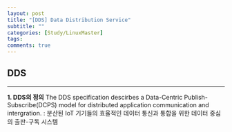 ```yaml
---
layout: post
title: "[DDS] Data Distribution Service"
subtitle: ""
categories: [Study/LinuxMaster] 
tags:
comments: true
---
```


## DDS

---

**1. DDS의 정의**
The DDS specification descirbes a Data-Centric Publish-Subscribe(DCPS) model for distributed application communication and intergration.
 : 분산된 IoT 기기들의 효율적인 데이터 통신과 통합을 위한 데이터 중심의 출판-구독 시스템

